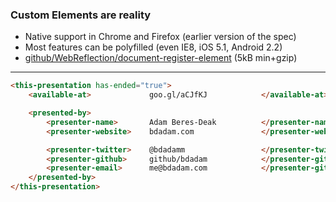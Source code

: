 ### Custom Elements are reality

* Native support in Chrome and Firefox (earlier version of the spec)
* Most features can be polyfilled (even IE8, iOS 5.1, Android 2.2)
* [github/WebReflection/document-register-element](https://github.com/WebReflection/document-register-element) (5kB min+gzip)

---

```html
<this-presentation has-ended="true">
    <available-at>             goo.gl/aCJfKJ            </available-at>

    <presented-by>
        <presenter-name>       Adam Beres-Deak          </presenter-name>
        <presenter-website>    bdadam.com               </presenter-website>

        <presenter-twitter>    @bdadamm                 </presenter-twitter>
        <presenter-github>     github/bdadam            </presenter-github>
        <presenter-email>      me@bdadam.com            </presenter-github>
    </presented-by>
</this-presentation>
```